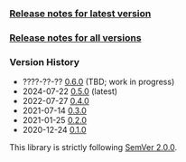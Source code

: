 ### [Release notes for latest version](latest.md)

### [Release notes for all versions](full.md)

### Version History

* ????-??-?? [0.6.0](0.6.0.md) (TBD; work in progress)
* 2024-07-22 [0.5.0](0.5.0.md) (latest)
* 2022-07-27 [0.4.0](0.4.0.md)
* 2021-07-14 [0.3.0](0.3.0.md)
* 2021-01-25 [0.2.0](0.2.0.md)
* 2020-12-24 [0.1.0](0.1.0.md)


This library is strictly following [SemVer 2.0.0](https://semver.org/spec/v2.0.0.html).